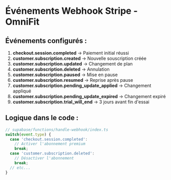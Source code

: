# Événements Webhook Stripe - OmniFit

## Événements configurés :

1. **checkout.session.completed** → Paiement initial réussi
2. **customer.subscription.created** → Nouvelle souscription créée
3. **customer.subscription.updated** → Changement de plan
4. **customer.subscription.deleted** → Annulation
5. **customer.subscription.paused** → Mise en pause
6. **customer.subscription.resumed** → Reprise après pause
7. **customer.subscription.pending_update_applied** → Changement appliqué
8. **customer.subscription.pending_update_expired** → Changement expiré
9. **customer.subscription.trial_will_end** → 3 jours avant fin d'essai

## Logique dans le code :

```typescript
// supabase/functions/handle-webhook/index.ts
switch(event.type) {
  case 'checkout.session.completed':
    // Activer l'abonnement premium
    break;
  case 'customer.subscription.deleted':
    // Désactiver l'abonnement
    break;
  // etc...
}
```